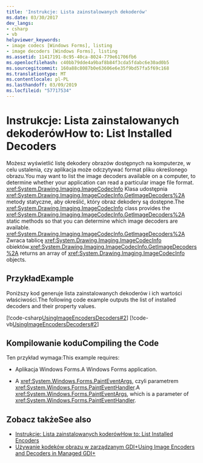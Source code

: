 ```yaml
---
title: 'Instrukcje: Lista zainstalowanych dekoderów'
ms.date: 03/30/2017
dev_langs:
- csharp
- vb
helpviewer_keywords:
- image codecs [Windows Forms], listing
- image decoders [Windows Forms], listing
ms.assetid: 11417191-8c95-40ca-8024-779e61706fb6
ms.openlocfilehash: c40bb79dde4a9baf8b84f3cda5fdabc6e30ad0b5
ms.sourcegitcommit: 160a88c8087b0e63606e6e35f9bd57fa5f69c168
ms.translationtype: MT
ms.contentlocale: pl-PL
ms.lasthandoff: 03/09/2019
ms.locfileid: "57717534"
---
```

# <a name="how-to-list-installed-decoders"></a><span data-ttu-id="86cad-102">Instrukcje: Lista zainstalowanych dekoderów</span><span class="sxs-lookup"><span data-stu-id="86cad-102">How to: List Installed Decoders</span></span>
<span data-ttu-id="86cad-103">Możesz wyświetlić listę dekodery obrazów dostępnych na komputerze, w celu ustalenia, czy aplikacja może odczytywać format pliku określonego obrazu.</span><span class="sxs-lookup"><span data-stu-id="86cad-103">You may want to list the image decoders available on a computer, to determine whether your application can read a particular image file format.</span></span> <span data-ttu-id="86cad-104"><xref:System.Drawing.Imaging.ImageCodecInfo> Klasa udostępnia <xref:System.Drawing.Imaging.ImageCodecInfo.GetImageDecoders%2A> metody statyczne, aby określić, który obraz dekodery są dostępne.</span><span class="sxs-lookup"><span data-stu-id="86cad-104">The <xref:System.Drawing.Imaging.ImageCodecInfo> class provides the <xref:System.Drawing.Imaging.ImageCodecInfo.GetImageDecoders%2A> static methods so that you can determine which image decoders are available.</span></span> <span data-ttu-id="86cad-105"><xref:System.Drawing.Imaging.ImageCodecInfo.GetImageDecoders%2A> Zwraca tablicę <xref:System.Drawing.Imaging.ImageCodecInfo> obiektów.</span><span class="sxs-lookup"><span data-stu-id="86cad-105"><xref:System.Drawing.Imaging.ImageCodecInfo.GetImageDecoders%2A> returns an array of <xref:System.Drawing.Imaging.ImageCodecInfo> objects.</span></span>  
  
## <a name="example"></a><span data-ttu-id="86cad-106">Przykład</span><span class="sxs-lookup"><span data-stu-id="86cad-106">Example</span></span>  
 <span data-ttu-id="86cad-107">Poniższy kod generuje lista zainstalowanych dekoderów i ich wartości właściwości.</span><span class="sxs-lookup"><span data-stu-id="86cad-107">The following code example outputs the list of installed decoders and their property values.</span></span>  
  
 [!code-csharp[UsingImageEncodersDecoders#2](~/samples/snippets/csharp/VS_Snippets_Winforms/UsingImageEncodersDecoders/CS/Form1.cs#2)]
 [!code-vb[UsingImageEncodersDecoders#2](~/samples/snippets/visualbasic/VS_Snippets_Winforms/UsingImageEncodersDecoders/VB/Form1.vb#2)]  
  
## <a name="compiling-the-code"></a><span data-ttu-id="86cad-108">Kompilowanie kodu</span><span class="sxs-lookup"><span data-stu-id="86cad-108">Compiling the Code</span></span>  
 <span data-ttu-id="86cad-109">Ten przykład wymaga:</span><span class="sxs-lookup"><span data-stu-id="86cad-109">This example requires:</span></span>  
  
-   <span data-ttu-id="86cad-110">Aplikacja Windows Forms.</span><span class="sxs-lookup"><span data-stu-id="86cad-110">A Windows Forms application.</span></span>  
  
-   <span data-ttu-id="86cad-111">A <xref:System.Windows.Forms.PaintEventArgs>, czyli parametrem <xref:System.Windows.Forms.PaintEventHandler>.</span><span class="sxs-lookup"><span data-stu-id="86cad-111">A <xref:System.Windows.Forms.PaintEventArgs>, which is a parameter of <xref:System.Windows.Forms.PaintEventHandler>.</span></span>  
  
## <a name="see-also"></a><span data-ttu-id="86cad-112">Zobacz także</span><span class="sxs-lookup"><span data-stu-id="86cad-112">See also</span></span>
- [<span data-ttu-id="86cad-113">Instrukcje: Lista zainstalowanych koderów</span><span class="sxs-lookup"><span data-stu-id="86cad-113">How to: List Installed Encoders</span></span>](how-to-list-installed-encoders.md)
- [<span data-ttu-id="86cad-114">Używanie kodeków obrazu w zarządzanym GDI+</span><span class="sxs-lookup"><span data-stu-id="86cad-114">Using Image Encoders and Decoders in Managed GDI+</span></span>](using-image-encoders-and-decoders-in-managed-gdi.md)
